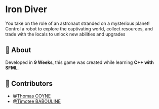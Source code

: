 # Iron Diver

You take on the role of an astronaut stranded on a mysterious planet! Control a robot to explore the captivating world, collect resources, and trade with the locals to unlock new abilities and upgrades

## 📌 About  
Developed in **9 Weeks**, this game was created while learning **C++ with SFML**.

## 👥 Contributors  
- [@Thomas COYNE](https://github.com/Turrok)
- [@Timotee BABOULINE](https://github.com/TimoteeBaboulin)    
